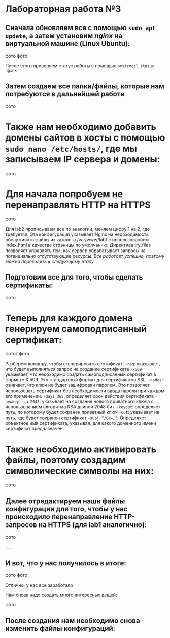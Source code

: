 # Лабораторная работа №3

## Сначала обновляем все с помощью `sudo apt update`, а затем установим *nginx* на виртуальной машине (Linux Ubuntu):

фото
фото

После этого проверяем статус работы с помощью `systemctl status nginx` 
## Затем создаем все папки/файлы, которые нам потребуются в дальнейшей работе

фото

# Также нам необходимо добавить домены сайтов в хосты с помощью `sudo nano /etc/hosts/`, где мы записываем IP сервера и домены:

фото

# Для начала попробуем не перенаправлять HTTP на HTTPS

фото

Для lab2 прописываем все по аналогии, меняем цифру 1 на 2, где требуется. 
Эта конфигурация указывает Nginx на необходимость обслуживать файлы из каталога /var/www/lab1 с использованием index.html в качестве страницы по умолчанию. Директива try_files позволяет управлять тем, как сервер обрабатывает запросы на потенциально отсутствующие ресурсы.
*Все работает успешно, поэтому можно переходить к следующему этапу* 

## Подготовим все для того, чтобы сделать сертификаты:

фото

# Теперь для каждого домена генерируем самоподписанный сертификат:

фотот
фото

Разберем команду, чтобы сгенерировать сертификат: 
`-req`: указывает, что будет выполняться запрос на создание сертификата
`-x509` указывает, что необходимо создать самоподписанный сертификат в формате X.509. Это стандартный формат для сертификатов SSL.
`-nodes`: означает, что ключ не будет зашифрован паролем. Это позволяет использовать сертификат без необходимости ввода пароля при каждом его применении.
`-days 365`: определяет срок действия сертификата
`-newkey rsa:2048`: указывает на создание нового приватного ключа с использованием алгоритма RSA длиной 2048 бит.
`-keyout`: определяет путь, по которому будет сохранен приватный ключ
`-out`: указывает на путь, где будет сохранен сертификат
`-subj “/CN=…”`: Определяет объектное имя сертификата, указывая, для какого доменного имени сертификат предназначен. 

# Также необходимо активировать файлы, поэтому создадим символические символы на них: 

фото

## Далее отредактируем наши файлы конфигурации для того, чтобы у нас происходило перенаправление HTTP-запросов на HTTPS (для lab1 аналогично):

фото

.....

## И вот, что у нас получилось в итоге:

фото
фото

Отлично, у нас все заработало

Нам снова надо создать много интересных вещей: 

фото

## После создания нам необходимо снова изменить файлы конфигураций: 
